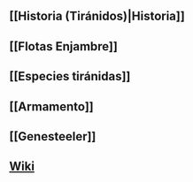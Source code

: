 ## [[Historia (Tiránidos)|Historia]]
## [[Flotas Enjambre]]
## [[Especies tiránidas]]
## [[Armamento]]
## [[Genesteeler]]
## [Wiki](https://warhammer40k.fandom.com/es/wiki/Tir%C3%A1nidos)
